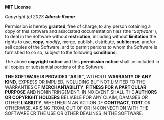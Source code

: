 **MIT License**

*Copyright (c) 2023 **Adarsh Kumar***

Permission is hereby **granted**, free of charge, to any person obtaining a copy of this software and associated documentation files (the *"Software"*), to deal in the Software without **restriction**, including without **limitation** the rights to use, **copy**, *modify*, merge, publish, distribute, **sublicense**, and/or sell copies of the Software, and to permit persons to whom the Software is furnished to do so, subject to the following **conditions**:

The above **copyright notice** and this **permission notice** shall be included in all copies or substantial portions of the Software.

**THE SOFTWARE IS PROVIDED "AS IS"**, WITHOUT **WARRANTY OF ANY KIND**, EXPRESS OR IMPLIED, INCLUDING BUT NOT LIMITED TO THE WARRANTIES OF **MERCHANTABILITY**, **FITNESS FOR A PARTICULAR PURPOSE** AND NONINFRINGEMENT. IN NO EVENT SHALL THE **AUTHORS OR COPYRIGHT HOLDERS** BE LIABLE FOR ANY CLAIM, DAMAGES OR OTHER **LIABILITY**, WHETHER IN AN ACTION OF **CONTRACT**, **TORT** OR OTHERWISE, ARISING FROM, OUT OF OR IN CONNECTION WITH THE SOFTWARE OR THE USE OR OTHER DEALINGS IN THE SOFTWARE.

